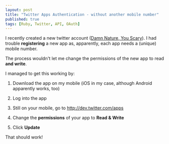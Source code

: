 ```yaml
---
layout: post
title: "Twitter Apps Authentication - without another mobile number"
published: true
tags: [Ruby, Twitter, API, OAuth]
---
```


I recently created a new twitter account ([Damn Nature, You Scary](http://twitter.com/damnnaturescary)). I had trouble **registering** a new app as, apparently, each app needs a (unique) mobile number.

The process wouldn't let me change the permissions of the new app to read **and write**.

I managed to get this working by:

1. Download the app on my mobile (iOS in my case, although Android apparently works, too)

2. Log into the app

3. Still on your mobile, go to http://dev.twitter.com/apps

3. Change the **permissions** of your app to **Read & Write**

4. Click **Update**

That should work!
